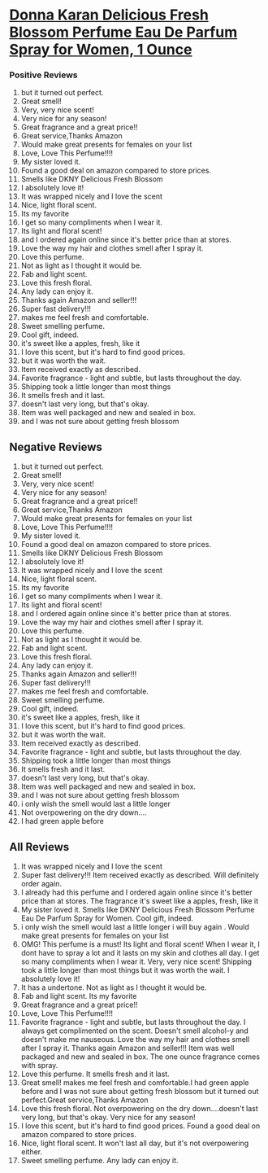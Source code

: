 # [Donna Karan Delicious Fresh Blossom Perfume Eau De Parfum Spray for Women, 1 Ounce](https://products.checkmycream.com/products/Donna-Karan-Delicious-Fresh-Blossom-Perfume-Eau-De-Parfum-Spray-for-Women-1-Ounce.html)

### Positive Reviews

<ol>
      <li>but it turned out  perfect.</li>
      <li>Great smell!</li>
      <li>Very, very nice scent!  </li>
      <li>Very nice for any season!</li>
      <li>Great fragrance and a great price!!</li>
      <li>Great service,Thanks Amazon</li>
      <li>Would make great presents for females on your list</li>
      <li>Love, Love This Perfume!!!!</li>
      <li>My sister loved it.</li>
      <li>Found a good deal on amazon compared to store prices.</li>
      <li>Smells like DKNY Delicious Fresh Blossom</li>
      <li>I absolutely love it!</li>
      <li>It was wrapped nicely and I love the scent</li>
      <li>Nice, light floral scent.</li>
      <li>Its my favorite</li>
      <li>I get so many compliments when I wear it.  </li>
      <li>Its light and floral scent!  </li>
      <li>and I ordered again online since it&#x27;s better price than at stores.</li>
      <li>Love the way my hair and clothes smell after I spray it.</li>
      <li>Love this perfume.  </li>
      <li>Not as light as I thought it would be.</li>
      <li>Fab and light scent.  </li>
      <li>Love this fresh floral.</li>
      <li>Any lady can enjoy it.</li>
      <li>Thanks again Amazon and seller!!!</li>
      <li>Super fast delivery!!!</li>
      <li>makes me feel fresh and comfortable.</li>
      <li>Sweet smelling perfume.</li>
      <li>Cool gift, indeed.</li>
      <li>it&#x27;s sweet like a apples, fresh, like it</li>
      <li>I love this scent, but it&#x27;s hard to find good prices.  </li>
      <li>but it was worth the wait.  </li>
      <li>Item received exactly as described.</li>
      <li>Favorite fragrance - light and subtle, but lasts throughout the day.</li>
      <li>Shipping took a little longer than most things</li>
      <li>It smells fresh and it last.</li>
      <li>doesn&#x27;t last very long, but that&#x27;s okay.</li>
      <li>Item was well packaged and new and sealed in box.</li>
      <li>and I was not sure about getting fresh blossom</li>
</ol>


<h2>Negative Reviews</h2>
<ol>
<li> but it turned out  perfect.</li>
<li> Great smell!</li>
<li> Very, very nice scent!  </li>
<li> Very nice for any season!</li>
<li> Great fragrance and a great price!!</li>
<li> Great service,Thanks Amazon</li>
<li> Would make great presents for females on your list</li>
<li> Love, Love This Perfume!!!!</li>
<li> My sister loved it.</li>
<li> Found a good deal on amazon compared to store prices.</li>
<li> Smells like DKNY Delicious Fresh Blossom</li>
<li> I absolutely love it!</li>
<li> It was wrapped nicely and I love the scent</li>
<li> Nice, light floral scent.</li>
<li> Its my favorite</li>
<li> I get so many compliments when I wear it.  </li>
<li> Its light and floral scent!  </li>
<li> and I ordered again online since it&#x27;s better price than at stores.</li>
<li> Love the way my hair and clothes smell after I spray it.</li>
<li> Love this perfume.  </li>
<li> Not as light as I thought it would be.</li>
<li> Fab and light scent.  </li>
<li> Love this fresh floral.</li>
<li> Any lady can enjoy it.</li>
<li> Thanks again Amazon and seller!!!</li>
<li> Super fast delivery!!!</li>
<li> makes me feel fresh and comfortable.</li>
<li> Sweet smelling perfume.</li>
<li> Cool gift, indeed.</li>
<li> it&#x27;s sweet like a apples, fresh, like it</li>
<li> I love this scent, but it&#x27;s hard to find good prices.  </li>
<li> but it was worth the wait.  </li>
<li> Item received exactly as described.</li>
<li> Favorite fragrance - light and subtle, but lasts throughout the day.</li>
<li> Shipping took a little longer than most things</li>
<li> It smells fresh and it last.</li>
<li> doesn&#x27;t last very long, but that&#x27;s okay.</li>
<li> Item was well packaged and new and sealed in box.</li>
<li> and I was not sure about getting fresh blossom</li>
<li> i only wish the smell would last a little longer</li>
<li> Not overpowering on the dry down....</li>
<li> I had green apple before</li>
</ol>

<h2>All Reviews</h2>

<ol>
    <li> It was wrapped nicely and I love the scent</li>
    <li> Super fast delivery!!! Item received exactly as described. Will definitely order again.</li>
    <li> I already had this perfume and I ordered again online since it&#x27;s better price than at stores. The fragrance it&#x27;s sweet like a apples, fresh, like it</li>
    <li> My sister loved it. Smells like DKNY Delicious Fresh Blossom Perfume Eau De Parfum Spray for Women. Cool gift, indeed.</li>
    <li> i only wish the smell would last a little longer i will buy again . Would make great presents for females on your list</li>
    <li> OMG!  This perfume is a must!  Its light and floral scent!  When I wear it, I dont have to spray a lot and it lasts on my skin and clothes all day.  I get so many compliments when I wear it.  Very, very nice scent!  Shipping took a little longer than most things but it was worth the wait.  I absolutely love it!</li>
    <li> It has a undertone.  Not as light as I thought it would be.</li>
    <li> Fab and light scent.  Its my favorite</li>
    <li> Great fragrance and a great price!!</li>
    <li> Love, Love This Perfume!!!!</li>
    <li> Favorite fragrance - light and subtle, but lasts throughout the day. I always get complimented on the scent. Doesn&#x27;t smell alcohol-y and doesn&#x27;t make me nauseous. Love the way my hair and clothes smell after I spray it. Thanks again Amazon and seller!!! Item was well packaged and new and sealed in box. The one ounce fragrance comes with spray.</li>
    <li> Love this perfume.  It smells fresh and it last.</li>
    <li> Great smell! makes me feel fresh and comfortable.I had green apple before and I was not sure about getting fresh blossom but it turned out  perfect.Great service,Thanks Amazon</li>
    <li> Love this fresh floral. Not overpowering on the dry down....doesn&#x27;t last very long, but that&#x27;s okay. Very nice for any season!</li>
    <li> I love this scent, but it&#x27;s hard to find good prices.  Found a good deal on amazon compared to store prices.</li>
    <li> Nice, light floral scent. It won&#x27;t last all day, but it&#x27;s not overpowering either.</li>
    <li> Sweet smelling perfume. Any lady can enjoy it.</li>
</ol>




